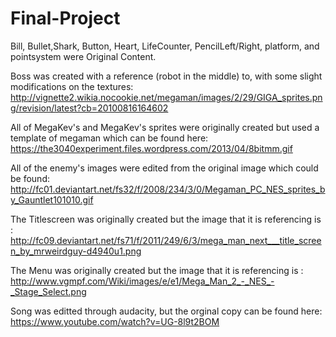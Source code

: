 # Final-Project

Bill, Bullet,Shark, Button, Heart, LifeCounter, PencilLeft/Right, platform, and pointsystem were Original Content.

Boss was created with a reference (robot in the middle) to, with some slight modifications on the textures: 
http://vignette2.wikia.nocookie.net/megaman/images/2/29/GIGA_sprites.png/revision/latest?cb=20100816164602

All of MegaKev's and MegaKev's sprites were originally created but used a template of megaman which can be found here:
https://the3040experiment.files.wordpress.com/2013/04/8bitmm.gif

All of the enemy's images were edited from the original image which could be found:
http://fc01.deviantart.net/fs32/f/2008/234/3/0/Megaman_PC_NES_sprites_by_Gauntlet101010.gif

The Titlescreen was originally created but the image that it is referencing is :
http://fc09.deviantart.net/fs71/f/2011/249/6/3/mega_man_next___title_screen_by_mrweirdguy-d4940u1.png


The Menu was originally created but the image that it is referencing is :
http://www.vgmpf.com/Wiki/images/e/e1/Mega_Man_2_-_NES_-_Stage_Select.png

Song was editted through audacity, but the orginal copy can be found here:
https://www.youtube.com/watch?v=UG-8l9t2BOM
